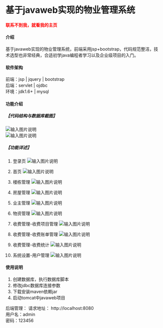 # 基于javaweb实现的物业管理系统

<h4 style='color:red'>联系不到我，就看我的主页 </h4> 
 
#### 介绍
基于javaweb实现的物业管理系统，前端采用jsp+bootstrap，代码规范整洁，技术选型也非常经典，合适初学java编程者学习以及企业级项目的入门。


#### 软件架构
前端：jsp | jquery | bootstrap  
后端：servlet | ojdbc  
环境：jdk1.6+ | mysql          


#### 功能介绍
##### 【代码结构与数据库截图】
![输入图片说明](images/00.%20代码.jpg)  
![输入图片说明](images/00.%20数据库.jpg)  

##### 【功能详述】   
  01. 登录页
![输入图片说明](images/01.%20登录页.jpg) 

  02. 首页
![输入图片说明](images/02.%20首页.jpg) 

  03. 楼栋管理
![输入图片说明](images/03.%20楼栋管理.jpg) 

  04. 房屋管理
![输入图片说明](images/04.%20房屋管理.jpg) 

  05. 业主管理
![输入图片说明](images/05.%20业主管理.jpg) 

  06. 物资管理
![输入图片说明](images/06.%20物资管理.jpg) 

  07. 收费管理-收费项目管理
![输入图片说明](images/07.%20收费管理-收费项目管理.jpg) 

  08. 收费管理-收费账单管理
![输入图片说明](images/08.%20收费管理-收费账单管理.jpg) 

  09. 收费管理-收费统计
![输入图片说明](images/09.%20收费管理-收费统计.jpg) 
 
  10. 系统设置-用户管理
![输入图片说明](images/10.%20系统设置-用户管理.jpg) 



#### 使用说明
1. 创建数据库，执行数据库脚本  
2. 修改jdbc数据库连接参数  
3. 下载安装maven依赖jar  
4. 启动tomcat中javaweb项目    

后端管理： 
    请求地址： http://localhost:8080      
    用户名：admin    
    密码：123456      
  

